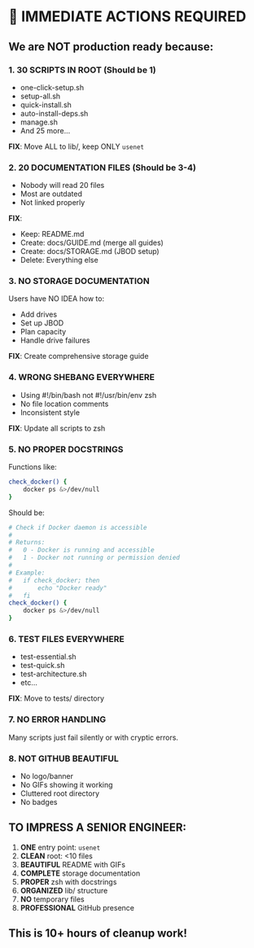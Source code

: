 # 🚨 IMMEDIATE ACTIONS REQUIRED

## We are NOT production ready because:

### 1. **30 SCRIPTS IN ROOT** (Should be 1)
- one-click-setup.sh
- setup-all.sh  
- quick-install.sh
- auto-install-deps.sh
- manage.sh
- And 25 more...

**FIX**: Move ALL to lib/, keep ONLY `usenet`

### 2. **20 DOCUMENTATION FILES** (Should be 3-4)
- Nobody will read 20 files
- Most are outdated
- Not linked properly

**FIX**: 
- Keep: README.md
- Create: docs/GUIDE.md (merge all guides)
- Create: docs/STORAGE.md (JBOD setup)
- Delete: Everything else

### 3. **NO STORAGE DOCUMENTATION**
Users have NO IDEA how to:
- Add drives
- Set up JBOD
- Plan capacity
- Handle drive failures

**FIX**: Create comprehensive storage guide

### 4. **WRONG SHEBANG EVERYWHERE**
- Using #!/bin/bash not #!/usr/bin/env zsh
- No file location comments
- Inconsistent style

**FIX**: Update all scripts to zsh

### 5. **NO PROPER DOCSTRINGS**
Functions like:
```bash
check_docker() {
    docker ps &>/dev/null
}
```

Should be:
```zsh
# Check if Docker daemon is accessible
# 
# Returns:
#   0 - Docker is running and accessible
#   1 - Docker not running or permission denied
#
# Example:
#   if check_docker; then
#       echo "Docker ready"
#   fi
check_docker() {
    docker ps &>/dev/null
}
```

### 6. **TEST FILES EVERYWHERE**
- test-essential.sh
- test-quick.sh  
- test-architecture.sh
- etc...

**FIX**: Move to tests/ directory

### 7. **NO ERROR HANDLING**
Many scripts just fail silently or with cryptic errors.

### 8. **NOT GITHUB BEAUTIFUL**
- No logo/banner
- No GIFs showing it working
- Cluttered root directory
- No badges

## TO IMPRESS A SENIOR ENGINEER:

1. **ONE** entry point: `usenet`
2. **CLEAN** root: <10 files
3. **BEAUTIFUL** README with GIFs
4. **COMPLETE** storage documentation
5. **PROPER** zsh with docstrings
6. **ORGANIZED** lib/ structure
7. **NO** temporary files
8. **PROFESSIONAL** GitHub presence

## This is 10+ hours of cleanup work!